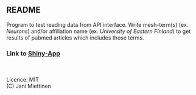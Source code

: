 ## README

Program to test reading data from API interface. Write mesh-term(s) (ex. *Neurons*) and/or affiliation name (ex. *University of Eastern Finland*) to get results of pubmed articles which includes those terms.

### Link to [Shiny-App](https://solu.uef.fi/shiny/neurosearch/)
 
 
 <br>
 <br>Licence: MIT 
 <br>(C) Jani Miettinen
